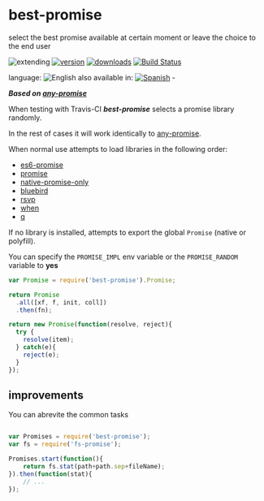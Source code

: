 # best-promise
select the best promise available at certain moment or leave the choice to the end user

<!--multilang v0 en:README.md es:LEEME.md -->

![extending](https://img.shields.io/badge/stability-extending-yellow.svg)
[![version](https://img.shields.io/npm/v/best-promise.svg)](https://npmjs.org/package/best-promise)
[![downloads](https://img.shields.io/npm/dm/best-promise.svg)](https://npmjs.org/package/best-promise)
[![Build Status](https://secure.travis-ci.org/emilioplatzer/best-promise.svg)](http://travis-ci.org/emilioplatzer/best-promise)

<!--multilang buttons-->

language: ![English](https://raw.githubusercontent.com/codenautas/multilang/master/img/lang-en.png)
also available in:
[![Spanish](https://raw.githubusercontent.com/codenautas/multilang/master/img/lang-es.png)](LEEME.md) - 

<!--lang:en-->

***Based on [any-promise](npmjs.org/package/any-promise)***

When testing with Travis-CI ***best-promise*** selects a promise library randomly.

In the rest of cases it will work identically to [any-promise](npmjs.org/package/any-promise).

When normal use attempts to load libraries in the following order:

<!--lang:es--]

***Basado en [any-promise](npmjs.org/package/any-promise)***

Cuando se usa con Travis-CI ***best-promise*** seleccionará al azar una librería Promise. 

En el resto de los casos funciona igual que [any-promise](npmjs.org/package/any-promise).

La lista de módulos Promise es:

[!--lang:*-->

  - [es6-promise](https://github.com/jakearchibald/es6-promise)
  - [promise](https://github.com/then/promise)
  - [native-promise-only](https://github.com/getify/native-promise-only)
  - [bluebird](https://github.com/petkaantonov/bluebird)
  - [rsvp](https://github.com/tildeio/rsvp.js)
  - [when](https://github.com/cujojs/when)
  - [q](https://github.com/kriskowal/q)

<!--lang:en-->
  
If no library is installed, attempts to export the global `Promise` (native or polyfill). 

You can specify the `PROMISE_IMPL` env variable or the `PROMISE_RANDOM` variable to **yes**

<!--lang:es--]
  
Si no hay ninguna librearía instalada ***any-promise*** intenta exportar el módulo global `Promise` (ya sea nativo o el polyfill). 

Se puede especificar la librería elegida en cada momento usando la variable de ambiente `PROMISE_IMPL` 
o también se puede usar la variable de ambiente `PROMISE_RANDOM` para que sortee aunque no esté en Travis-CI.

[!--lang:*-->

```javascript
var Promise = require('best-promise').Promise;

return Promise
  .all([xf, f, init, coll])
  .then(fn);

return new Promise(function(resolve, reject){
  try {
    resolve(item);
  } catch(e){
    reject(e);
  }
});

```

<!--lang:en-->
  
## improvements

<!--lang:es--]

## mejoras

[!--lang:en-->
  
You can abrevite the common tasks

<!--lang:es--]
  
Una forma común de las promesas es empezar la primera función dentro de un then,
de ese modo si la expresión que arma los parámetros lanza un error 
se captura dentro de la cadena de promesas

[!--lang:*-->

```js

var Promises = require('best-promise');
var fs = require('fs-promise');

Promises.start(function(){
    return fs.stat(path+path.sep+fileName);
}).then(function(stat){
    // ...
});

```
